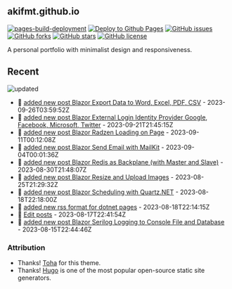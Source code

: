 ## akifmt.github.io

[![pages-build-deployment](https://github.com/akifmt/akifmt.github.io/actions/workflows/pages/pages-build-deployment/badge.svg)](https://github.com/akifmt/akifmt.github.io/actions/workflows/pages/pages-build-deployment)
[![Deploy to Github Pages](https://github.com/akifmt/akifmt.github.io/actions/workflows/deploy-site.yaml/badge.svg)](https://github.com/akifmt/akifmt.github.io/actions/workflows/deploy-site.yaml)
[![GitHub issues](https://img.shields.io/github/issues/akifmt/akifmt.github.io)](https://github.com/akifmt/akifmt.github.io/issues)
[![GitHub forks](https://img.shields.io/github/forks/akifmt/akifmt.github.io)](https://github.com/akifmt/akifmt.github.io/network)
[![GitHub stars](https://img.shields.io/github/stars/akifmt/akifmt.github.io)](https://github.com/akifmt/akifmt.github.io/stargazers)
[![GitHub license](https://img.shields.io/github/license/akifmt/akifmt.github.io)](https://github.com/akifmt/akifmt.github.io/blob/master/LICENSE)

A personal portfolio with minimalist design and responsiveness.


## Recent

<!-- Latest_Commits_Start -->
![updated](https://img.shields.io/badge/Updated-Tue%20Sep%2026%202023%2004%3A05%3A45%20GMT%2B0000%20(Coordinated%20Universal%20Time)-blue.svg)
- :page_facing_up: [added new post Blazor Export Data to Word, Excel, PDF, CSV](https://github.com/akifmt/akifmt.github.io/commit/16f29342dc51a84886d8079dbe6e79b95829682d) - 2023-09-26T03:59:52Z 
- :page_facing_up: [added new post Blazor External Login Identity Provider Google, Facebook, Microsoft, Twitter](https://github.com/akifmt/akifmt.github.io/commit/88d7f7bcab99c68d6eefb57c3e5f85ea4abe2936) - 2023-09-21T21:45:15Z 
- :page_facing_up: [added new post Blazor Radzen Loading on Page](https://github.com/akifmt/akifmt.github.io/commit/324cd7e0618edb65f8ffd9917dbae30dd7529004) - 2023-09-11T00:12:08Z 
- :page_facing_up: [added new post Blazor Send Email with MailKit](https://github.com/akifmt/akifmt.github.io/commit/daf685d73ea9deb4bc24cfec7eb59c83f53e35b1) - 2023-09-04T00:01:36Z 
- :page_facing_up: [added new post Blazor Redis as Backplane (with Master and Slave)](https://github.com/akifmt/akifmt.github.io/commit/017c8152922eb3e2adb8820e56d9c90d9a53091d) - 2023-08-30T21:48:07Z 
- :page_facing_up: [added new post Blazor Resize and Upload Images](https://github.com/akifmt/akifmt.github.io/commit/da79d4ff6294cc8b3325bd6cbf88c3ba49519075) - 2023-08-25T21:29:32Z 
- :page_facing_up: [added new post Blazor Scheduling with Quartz.NET](https://github.com/akifmt/akifmt.github.io/commit/5f9313b6b8903c281e6d4577c209b849ccaa8efb) - 2023-08-18T22:18:00Z 
- :page_facing_up: [added new rss format for dotnet pages](https://github.com/akifmt/akifmt.github.io/commit/e094e8f730d9766840c46a1cd02abffe1d7d8dbf) - 2023-08-18T22:14:15Z 
- :page_facing_up: [Edit posts](https://github.com/akifmt/akifmt.github.io/commit/bad86de106ec5de5591e53a909f7cfb9604da849) - 2023-08-17T22:41:54Z 
- :page_facing_up: [added new post Blazor Serilog Logging to Console File and Database](https://github.com/akifmt/akifmt.github.io/commit/f374dc9b5ee7378f06957ebbf0309e02910e3d5b) - 2023-08-15T22:44:46Z 
<!-- Latest_Commits_End -->

### Attribution

- Thanks! [Toha](https://github.com/hugo-toha/toha) for this theme.
- Thanks! [Hugo](https://gohugo.io/) is one of the most popular open-source static site generators.
